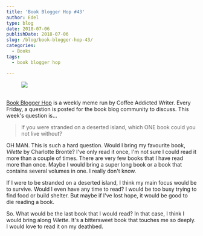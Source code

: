 ```yaml
---
title: 'Book Blogger Hop #43'
author: Edel
type: blog
date: 2018-07-06
publishDate: 2018-07-06
slug: /blog/book-blogger-hop-43/
categories:
  - Books
tags:
  - book blogger hop

---
```

<figure><a rel="_nofollow" href="http://www.coffeeaddictedwriter.com/p/blog-page.html"><img src="https://i1.wp.com/3.bp.blogspot.com/-2bKizvp-A9w/WEjGAM4OjJI/AAAAAAAAV50/nU3xHQNtvSQQ8dRsB8OueG061E99KPrYACLcB/s1600/Book%2BBlogger%2BHop%2B%2528Final%2529.png?w=663&#038;ssl=1" data-recalc-dims="1" /></a></figure> 

<a rel="_nofollow" href="http://www.coffeeaddictedwriter.com/p/blog-page.html"></a>

<a rel="_nofollow" href="http://www.coffeeaddictedwriter.com/p/blog-page.html"><br /> </a><a rel="_nofollow" href="http://www.coffeeaddictedwriter.com/p/blog-page.html">Book Blogger Hop</a> is a weekly meme run by Coffee Addicted Writer. Every Friday, a question is posted for the book blog community to discuss. This week's question is&#8230;

> If you were stranded on a deserted island, which ONE book could you not live without?

OH MAN. This is such a hard question. Would I bring my favourite book, *Vilette* by Charlotte Brontë? I've only read it once, I'm not sure I could read it more than a couple of times. There are very few books that I have read more than once. Maybe I would bring a super long book or a book that contains several volumes in one. I really don't know.

If I were to be stranded on a deserted island, I think my main focus would be to survive. Would I even have any time to read? I would be too busy trying to find food or build shelter. But maybe if I've lost hope, it would be good to die reading a book.

So. What would be the last book that I would read? In that case, I think I would bring along *Vilette*. It's a bittersweet book that touches me so deeply. I would love to read it on my deathbed.